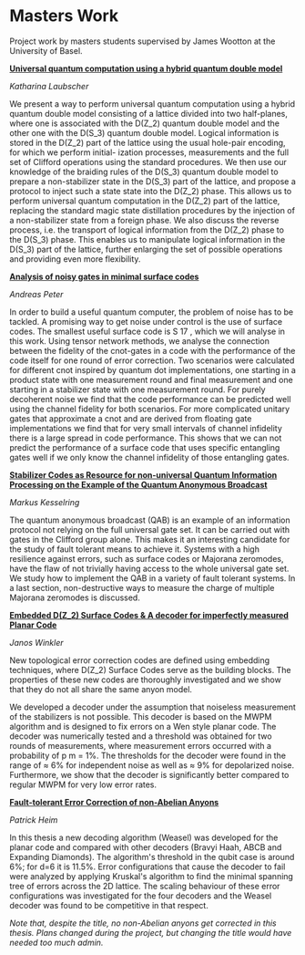 # Masters Work
Project work by masters students supervised by James Wootton at the University of Basel.

**[Universal quantum computation using a hybrid quantum double model](Laubscher_Universal_quantum_computation_using_a_hybrid_quantum_double_model.pdf)**

*Katharina Laubscher*

We present a way to perform universal quantum computation using a hybrid quantum
double model consisting of a lattice divided into two half-planes, where one
is associated with the D(Z_2) quantum double model and the other one with the
D(S_3) quantum double model. Logical information is stored in the D(Z_2) part
of the lattice using the usual hole-pair encoding, for which we perform initial-
ization processes, measurements and the full set of Clifford operations using the
standard procedures. We then use our knowledge of the braiding rules of the
D(S_3) quantum double model to prepare a non-stabilizer state in the D(S_3) part
of the lattice, and propose a protocol to inject such a state state into the D(Z_2)
phase. This allows us to perform universal quantum computation in the D(Z_2)
part of the lattice, replacing the standard magic state distillation procedures by
the injection of a non-stabilizer state from a foreign phase. We also discuss the
reverse process, i.e. the transport of logical information from the D(Z_2) phase
to the D(S_3) phase. This enables us to manipulate logical information in the
D(S_3) part of the lattice, further enlarging the set of possible operations and
providing even more flexibility.

**[Analysis of noisy gates in minimal surface codes](Peter_Analysis_of_noisy_gates_in_minimal_surface_codes.pdf)**

*Andreas Peter*

In order to build a useful quantum computer, the problem of noise
has to be tackled. A promising way to get noise under control is the use of
surface codes. The smallest useful surface code is S 17 , which we will analyse in
this work. Using tensor network methods, we analyse the connection between
the fidelity of the cnot-gates in a code with the performance of the code itself
for one round of error correction. Two scenarios were calculated for different
cnot inspired by quantum dot implementations, one starting in a product
state with one measurement round and final measurement and one starting in
a stabilizer state with one measurement round. For purely decoherent noise we
find that the code performance can be predicted well using the channel fidelity
for both scenarios. For more complicated unitary gates that approximate a
cnot and are derived from floating gate implementations we find that for very
small intervals of channel infidelity there is a large spread in code performance.
This shows that we can not predict the performance of a surface code that uses
specific entangling gates well if we only know the channel infidelity of those
entangling gates.

**[Stabilizer Codes as Resource for non-universal Quantum Information
Processing on the Example of the Quantum Anonymous Broadcast](Kesselring_Stabilizer_codes_as_resource_for_non-universal_quantum_information_processing_on_the_example_of_the_quantum_anonymous_broadcast.pdf)**

*Markus Kesselring*

The quantum anonymous broadcast (QAB) is an example of an information protocol not relying
on the full universal gate set. It can be carried out with gates in the Clifford group alone. This
makes it an interesting candidate for the study of fault tolerant means to achieve it. Systems with
a high resilience against errors, such as surface codes or Majorana zeromodes, have the flaw of not
trivially having access to the whole universal gate set. We study how to implement the QAB in a
variety of fault tolerant systems. In a last section, non-destructive ways to measure the charge of
multiple Majorana zeromodes is discussed.

**[Embedded D(Z_2) Surface Codes & A decoder for imperfectly measured Planar Code](Winkler_Embedded_D(Z_2)_surface_codes.pdf)**

*Janos Winkler*

New topological error correction codes are defined using embedding techniques, where D(Z_2)
Surface Codes serve as the building blocks. The properties of these new codes are thoroughly
investigated and we show that they do not all share the same anyon model.

We developed a decoder under the assumption that noiseless measurement of the stabilizers
is not possible. This decoder is based on the MWPM algorithm and is designed to fix errors on a
Wen style planar code. The decoder was numerically tested and a threshold was obtained for two
rounds of measurements, where measurement errors occurred with a probability of p m = 1%. The
thresholds for the decoder were found in the range of ≈ 6% for independent noise as well as ≈ 9%
for depolarized noise. Furthermore, we show that the decoder is significantly better compared to
regular MWPM for very low error rates.

**[Fault-tolerant Error Correction of non-Abelian Anyons](Heim_Fault-tolerant_Error_Correction_of_non-Abelian_Anyons.pdf)**

*Patrick Heim*

In this thesis a new decoding algorithm (Weasel) was developed for the planar code and compared with other decoders (Bravyi Haah, ABCB and Expanding Diamonds). The algorithm's threshold in the qubit case is around 6%; for d=6 it is 11.5%. Error configurations that cause the decoder to fail were analyzed by applying Kruskal's algorithm to find the minimal spanning tree of errors across the 2D lattice. The scaling behaviour of these error configurations was investigated for the four decoders and the Weasel decoder was found to be competitive in that respect.

*Note that, despite the title, no non-Abelian anyons get corrected in this thesis. Plans changed during the project, but changing the title would have needed too much admin.*

